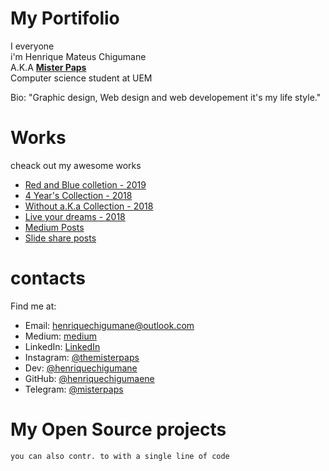 # My Portifolio
I everyone <br> i'm Henrique Mateus Chigumane <br>
 A.K.A <strong>[Mister Paps](https://www.instagram.com/themisterpaps)</strong><br> 
 Computer science student at UEM

 Bio: "Graphic design, Web design and web developement it's my life style."

 # Works
 cheack out my awesome works
  - [Red and Blue colletion - 2019](https://www.instagram.com/themisterpaps) 
  - [4 Year's Collection - 2018](https://www.instagram.com/themisterpaps)
  - [Without a.K.a Collection - 2018](https://www.instagram.com/themisterpaps)
  - [Live your dreams - 2018](https://www.instagram.com/themisterpaps)
  - [Medium Posts](http://#.com/)
  - [Slide share posts](http://slideshare.com/)

  # contacts
  Find me at:  
- Email: henriquechigumane@outlook.com  
- Medium: [medium]()
- LinkedIn: [LinkedIn]()
- Instagram: [@themisterpaps](https://www.instagram.com/themisterpaps)
- Dev: [@henriquechigumane](https://dev.to/henriquechigumane)
- GitHub: [@henriquechigumaene](https://github.com/HenriqueChigumane/)
- Telegram: [@misterpaps]()
# My Open Source projects  
    you can also contr. to with a single line of code
    
